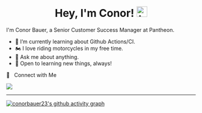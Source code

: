 <h1 align="center"> Hey, I'm Conor! <img src="https://user-images.githubusercontent.com/1303154/88677602-1635ba80-d120-11ea-84d8-d263ba5fc3c0.gif" width="28px" alt="hi"></h1>

I'm Conor Bauer, a Senior Customer Success Manager at Pantheon. 


- :seedling: I’m currently learning about Github Actions/CI.
- 🏍️ I love riding motorcycles in my free time.
- :speech_balloon: Ask me about anything.
- 📝 Open to learning new things, always!

🤝 &nbsp; Connect with Me

[<img src="https://img.shields.io/badge/LinkedIn-0077B5?style=for-the-badge&logo=linkedin&logoColor=white" />](https://www.linkedin.com/in/conor-bauer-85a76166/)

<hr>

<!---
conorbauer23/conorbauer23 is a ✨ special ✨ repository because its `README.md` (this file) appears on your GitHub profile.
You can click the Preview link to take a look at your changes.
--->

[![conorbauer23's github activity graph](https://activity-graph.herokuapp.com/graph?username=conorbauer23&theme=react-dark)](https://github.com/conorbauer23/github-readme-activity-graph)
